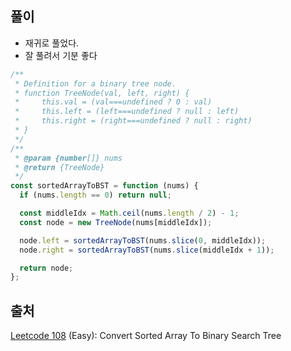 ## 풀이

- 재귀로 풀었다.
- 잘 풀려서 기분 좋다

```js
/**
 * Definition for a binary tree node.
 * function TreeNode(val, left, right) {
 *     this.val = (val===undefined ? 0 : val)
 *     this.left = (left===undefined ? null : left)
 *     this.right = (right===undefined ? null : right)
 * }
 */
/**
 * @param {number[]} nums
 * @return {TreeNode}
 */
const sortedArrayToBST = function (nums) {
  if (nums.length == 0) return null;

  const middleIdx = Math.ceil(nums.length / 2) - 1;
  const node = new TreeNode(nums[middleIdx]);

  node.left = sortedArrayToBST(nums.slice(0, middleIdx));
  node.right = sortedArrayToBST(nums.slice(middleIdx + 1));

  return node;
};
```

## 출처

[Leetcode 108](https://leetcode.com/problems/convert-sorted-array-to-binary-search-tree/description/) (Easy): Convert Sorted Array To Binary Search Tree
